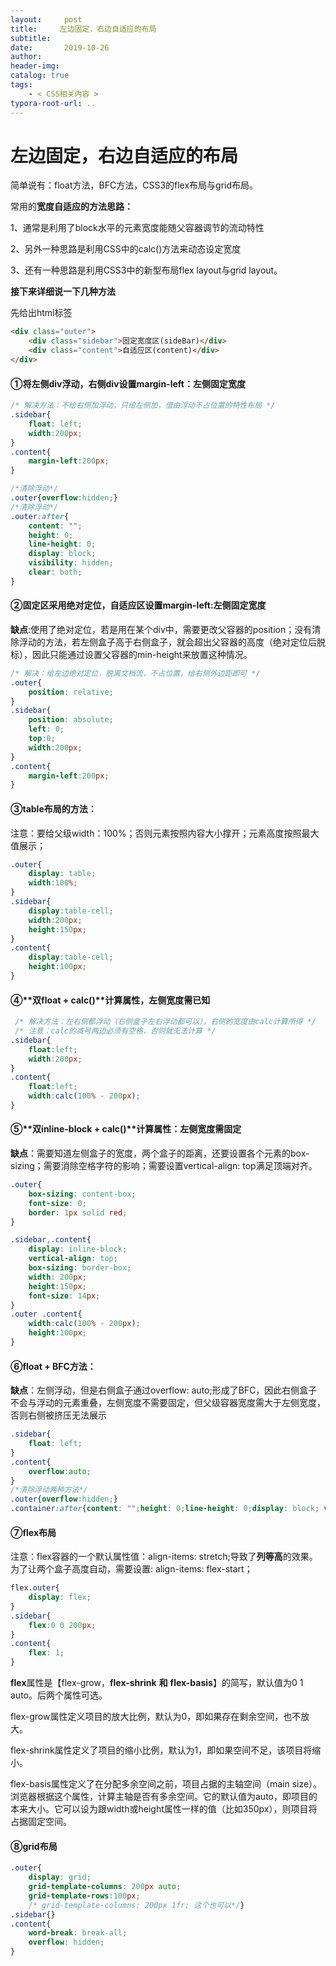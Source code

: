 ```yaml
---
layout:     post
title:     左边固定，右边自适应的布局
subtitle:  
date:       2019-10-26
author:     
header-img: 
catalog: true
tags:
    - < CSS相关内容 >
typora-root-url: ..
---
```



# 左边固定，右边自适应的布局

简单说有：float方法，BFC方法，CSS3的flex布局与grid布局。



常用的**宽度自适应的方法思路：**

1、通常是利用了block水平的元素宽度能随父容器调节的流动特性

2、另外一种思路是利用CSS中的calc()方法来动态设定宽度

3、还有一种思路是利用CSS3中的新型布局flex layout与grid layout。



**接下来详细说一下几种方法**

先给出html标签

```html
<div class="outer">    
    <div class="sidebar">固定宽度区(sideBar)</div>     
    <div class="content">自适应区(content)</div>
</div>
```



#### ①将左侧div**浮动**，右侧div设置**margin-left：左侧固定宽度**

```css
/* 解决方法：不给右侧加浮动，只给左侧加，借由浮动不占位置的特性布局 */
.sidebar{
    float: left;
    width:200px;
}
.content{
    margin-left:200px;
}
```

```css
/*清除浮动*/
.outer{overflow:hidden;}    
/*清除浮动*/
.outer:after{            
    content: "";            
    height: 0;            
    line-height: 0;            
    display: block;            
    visibility: hidden;            
    clear: both;        
}
```



#### ②固定区采用绝对定位，自适应区设置margin-left:左侧固定宽度

**缺点**:使用了绝对定位，若是用在某个div中，需要更改父容器的position；没有清除浮动的方法，若左侧盒子高于右侧盒子，就会超出父容器的高度（绝对定位后脱标），因此只能通过设置父容器的min-height来放置这种情况。

```css
/* 解决：给左边绝对定位，脱离文档流，不占位置，给右侧外边距即可 */
.outer{
    position: relative;
}
.sidebar{
    position: absolute;
    left: 0;
    top:0;
    width:200px;
}
.content{
    margin-left:200px;
} 
```



#### ③**table布局**的方法：

注意：要给父级width：100%；否则元素按照内容大小撑开；元素高度按照最大值展示；

```css
.outer{
    display: table;
    width:100%; 
}
.sidebar{
    display:table-cell;
    width:200px;
    height:150px;
}
.content{
    display:table-cell;
    height:100px;
} 
```



#### ④**双float + calc()**计算属性，左侧宽度需已知

```css
 /* 解决方法：左右侧都浮动（右侧盒子左右浮动都可以），右侧的宽度由calc计算所得 */
 /* 注意：calc的减号两边必须有空格，否则就无法计算 */
.sidebar{
    float:left;
    width:200px;
}
.content{
    float:left;
    width:calc(100% - 200px);
}
```



#### ⑤**双inline-block + calc()**计算属性：左侧宽度需固定

**缺点**：需要知道左侧盒子的宽度，两个盒子的距离，还要设置各个元素的box-sizing；需要消除空格字符的影响；需要设置vertical-align: top满足顶端对齐。

```css
.outer{
    box-sizing: content-box;
    font-size: 0; 
    border: 1px solid red;
}

.sidebar,.content{
    display: inline-block;
    vertical-align: top;
    box-sizing: border-box;
    width: 200px; 
    height:150px; 
    font-size: 14px;
}
.outer .content{
    width:calc(100% - 200px);
    height:100px;
}
```



#### ⑥**float + BFC方法**：

**缺点**：左侧浮动，但是右侧盒子通过overflow: auto;形成了BFC，因此右侧盒子不会与浮动的元素重叠，左侧宽度不需要固定，但父级容器宽度需大于左侧宽度，否则右侧被挤压无法展示 

```css
.sidebar{
    float: left;
}
.content{
    overflow:auto;
}
/*清除浮动两种方法*/
.outer{overflow:hidden;}        
.container:after{content: "";height: 0;line-height: 0;display: block; visibility: hidden;clear: both;}
```



#### ⑦**flex布局**

注意：flex容器的一个默认属性值：align-items: stretch;导致了**列等高**的效果。为了让两个盒子高度自动，需要设置: align-items: flex-start；

```css
flex.outer{
    display: flex;
}
.sidebar{
    flex:0 0 200px;
}
.content{
    flex: 1;
}
```

**flex**属性是【flex-grow，**flex-shrink** **和** **flex-basis**】的简写，默认值为0 1 auto。后两个属性可选。

flex-grow属性定义项目的放大比例，默认为0，即如果存在剩余空间，也不放大。

flex-shrink属性定义了项目的缩小比例，默认为1，即如果空间不足，该项目将缩小。

flex-basis属性定义了在分配多余空间之前，项目占据的主轴空间（main size）。浏览器根据这个属性，计算主轴是否有多余空间。它的默认值为auto，即项目的本来大小。它可以设为跟width或height属性一样的值（比如350px），则项目将占据固定空间。



#### ⑧**grid布局**

```css
.outer{
    display: grid;
    grid-template-columns: 200px auto;
    grid-template-rows:100px;
    /* grid-template-columns: 200px 1fr; 这个也可以*/}
.sidebar{}
.content{
    word-break: break-all;
    overflow: hidden;
}
```





